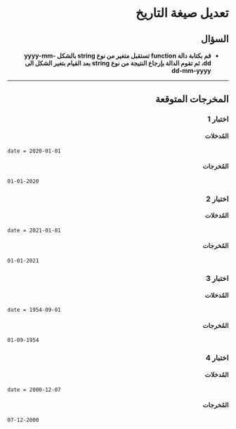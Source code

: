 # <div dir="rtl">تعديل صيغة التاريخ</div>

## <div dir="rtl">السؤال</div>

<ul dir="rtl">
<li>
<b>
قم بكتابة دالة function تستقبل متغير من نوع string بالشكل yyyy-mm-dd، ثم تقوم الدالة بإرجاع النتيجة من نوع string بعد القيام بتغير الشكل الى dd-mm-yyyy
</b>
</li>
</ul>

---

## <div dir="rtl">المخرجات المتوقعة</div>

### <div dir="rtl">اختبار 1</div>

#### <div dir="rtl">المُدخلات</div>

```text
date = 2020-01-01
```

#### <div dir="rtl">المُخرجات</div>

```text
01-01-2020
```

### <div dir="rtl">اختبار 2</div>

#### <div dir="rtl">المُدخلات</div>

```text
date = 2021-01-01
```

#### <div dir="rtl">المُخرجات</div>

```text
01-01-2021
```

### <div dir="rtl">اختبار 3</div>

#### <div dir="rtl">المُدخلات</div>

```text
date = 1954-09-01
```

#### <div dir="rtl">المُخرجات</div>

```text
01-09-1954
```

### <div dir="rtl">اختبار 4</div>

#### <div dir="rtl">المُدخلات</div>

```text
date = 2000-12-07
```

#### <div dir="rtl">المُخرجات</div>

```text
07-12-2000
```